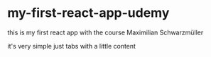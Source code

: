 # my-first-react-app-udemy

this is my first react app with the course Maximilian Schwarzmüller

it's very simple just tabs with a little content

